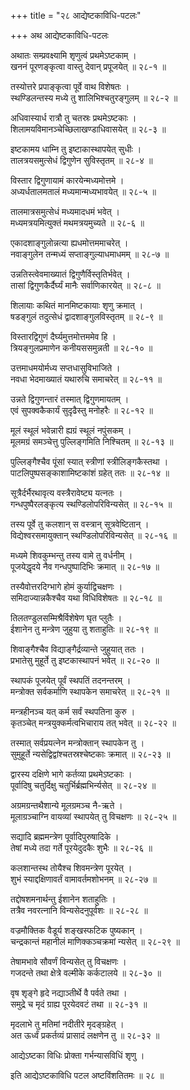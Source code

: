 +++
title = "२८ आद्येष्टकाविधि-पटलः"

+++
अथ आद्येष्टकाविधि-पटलः  
  
अथातः सम्प्रवक्ष्यामि शृणुत्वं प्रथमेऽष्टकाम् ।  
खननं पूरणङ्कृत्वा वास्तु देवान् प्रपूजयेत् ॥ २८-१ ॥  
  
तस्योत्तरे प्रपाङ्कृत्वा पूर्वे वाथ विशेषतः ।  
स्थण्डिलन्तस्य मध्ये तु शालिभिश्चतुरङ्गुलम् ॥ २८-२ ॥  
  
अधिवास्यार्ध रात्रौ तु चतस्रः प्रथमेऽष्टकाः ।  
शिलामयविमानञ्चेच्छिलाखण्डाधिवासयेत् ॥ २८-३ ॥  
  
इष्टकामय धाम्नि तु इष्टाकास्थापयेत् सुधीः ।  
तालत्रयसमुत्सेधं द्विगुणेन सुविस्तृतम् ॥ २८-४ ॥  
  
विस्तार द्विगुणायामं कारयेन्मध्यमोत्तमे ।  
अध्यर्धतालमतालं मध्यमान्मध्यभावयेत् ॥ २८-५ ॥  
  
तालमात्रसमुत्सेधं मध्यमादधमं भवेत् ।  
मध्यमत्रयमित्युक्तं मथमत्रयमुच्यते ॥ २८-६ ॥  
  
एकादशाङ्गुलोन्नत्या ह्यधमोत्तममाचरेत् ।  
नवाङ्गुलेन तन्मध्यं सप्ताङ्गुल्याधमाधमम् ॥ २८-७ ॥  
  
उन्नतिस्त्वेवमाख्यातं द्विगुणैर्विस्तृतिर्भवेत् ।  
तासां द्विगुणकैर्दैर्घ्यं मानैः सर्वाणिकारयेत् ॥ २८-८ ॥  
  
शिलायाः कथितं मानमिष्टकायाः शृणु क्रमात् ।  
षडङ्गुलं तदुत्सेधं द्वादशाङ्गुलविस्तृतम् ॥ २८-९ ॥  
  
विस्तारद्विगुणं दैर्घ्यमुत्तमोत्तममेव हि ।  
त्रियङ्गुलप्रमाणेन कनीयससमुन्नती ॥ २८-१० ॥  
  
उत्तमाधमयोर्मध्य सप्तधासुविभाजिते ।  
नवधा भेदमाख्यातं यथारुचि समाचरेत् ॥ २८-११ ॥  
  
उन्नते द्विगुणन्तारं तस्मात् द्विगुणमायतम् ।  
एवं सुपक्वकैकार्यं सुदृढैस्तु मनोहरैः ॥ २८-१२ ॥  
  
मूलं स्थूलं भवेन्नारी ह्यग्रं स्थूलं नपुंसकम् ।  
मूलमग्रं समञ्चेत्तु पुल्लिङ्गमिति निश्चितम् ॥ २८-१३ ॥  
  
पुल्लिङ्गैश्चैव पूंसां स्यात् स्त्रीणां स्त्रीलिङ्गकैस्तथा ।  
पाटलिपुष्पसङ्काशामिष्टकांशं ग्रहेत् ततः ॥ २८-१४ ॥  
  
सूत्रैर्दर्भैरथावृत्य वस्त्रैरावेष्ट्य यत्नतः ।  
गन्धपुष्पैरलङ्कृत्य स्थण्डिलोपरिविन्यसेत् ॥ २८-१५ ॥  
  
तस्य पूर्वे तु कलशान् स वस्त्रान् सूत्रवेष्टितान् ।  
विद्येश्वरसमायुक्तान् स्थण्डिलोपरिविन्यसेत् ॥ २८-१६ ॥  
  
मध्यमे शिवकुम्भन्तु तस्य वामे तु वर्धनीम् ।  
पूजयेद्धृदये नैव गन्धपुष्पादिभिः क्रमात् ॥ २८-१७ ॥  
  
तस्यैवोत्तरदिग्भागे होमं कुर्याद्विचक्षणः ।  
समिदाज्यान्नकैश्चैव यथा विधिविशेषतः ॥ २८-१८ ॥  
  
तिलतण्डुलसम्मिश्रैर्विशेषेण घृत प्लुतैः ।  
ईशानेन तु मन्त्रेण जुहुया तु शताहुतिः ॥ २८-१९ ॥  
  
शिवाङ्गैश्चैव विद्याङ्गैर्द्रव्यान्ते जुहुयात् ततः ।  
प्रभातेसु मुहूर्ते तु इष्टकास्थापनं भवेत् ॥ २८-२० ॥  
  
स्थापकं पूजयेत् पूर्वं स्थपतिं तदनन्तरम् ।  
मन्त्रोक्त सर्वकर्माणि स्थापकेन समाचरेत् ॥ २८-२१ ॥  
  
मन्त्रहीनञ्च यत् कर्म सर्वं स्थपतिना कुरु ।  
कृतञ्चेत् मन्त्रयुक्कर्मत्वभिचाराय तत् भवेत् ॥ २८-२२ ॥  
  
तस्मात् सर्वप्रयत्नेन मन्त्रोक्तान् स्थापकेन तु ।  
सुमुहूर्ते न्यसेद्विद्वांश्चतस्रश्चेष्टकाः क्रमात् ॥ २८-२३ ॥  
  
द्वारस्य दक्षिणे भागे कर्तव्या प्रथमेऽष्टकाः ।  
पूर्वादिषु चतुर्दिक्षु चतुर्भिर्ब्रह्मभिर्न्यसेत् ॥ २८-२४ ॥  
  
अग्रमग्रन्तथैशान्ये मूलग्रमञ्च नै-ऋते ।  
मूलाग्रञ्चाग्नि वायव्यां स्थापयेत् तु विचक्षणः ॥ २८-२५ ॥  
  
सद्यादि ब्रह्ममन्त्रेण पूर्वादिपुरुषादिके ।  
तेषां मध्ये तदा गर्ते पूरयेदुदकैः शुभैः ॥ २८-२६ ॥  
  
कलशान्तस्थ तोयैश्च शिवमन्त्रेण पूरयेत् ।  
शुभं स्याद्दक्षिणावर्तं वामावर्तमशोभनम् ॥ २८-२७ ॥  
  
तद्दोषशमनार्थन्तु ईशानेन शताहुतिः ।  
तत्रैव नवरत्नानि विन्यसेदनुपूर्वशः ॥ २८-२८ ॥  
  
वज्रमौक्तिक वैडूर्य शङ्खस्फटिक पुष्यकान् ।  
चन्द्रकान्तं महानीलं माणिक्कञ्चक्रमां न्यसेत् ॥ २८-२९ ॥  
  
तेषामभावे सौवर्णं विन्यसेत् तु विचक्षणः ।  
गजदन्ते तथा क्षेत्रे वल्मीके कर्कटालये ॥ २८-३० ॥  
  
वृष शृङ्गे हृदे नद्याञ्तीर्थे वै पर्वते तथा ।  
समुद्रे च मृदं ग्राह्य पूरयेदवटं तथा ॥ २८-३१ ॥  
  
मृदलाभे तु मतिमां नदीतीरे मृदङ्ग्रहेत् ।  
अत ऊर्ध्वं प्रकर्तव्यं प्रासादं लक्षणेन तु ॥ २८-३२ ॥  
  
आद्येऽष्टका विधिः प्रोक्ता गर्भन्यासविधिं शृणु ।  
  
इति आद्येऽष्टकाविधि पटल अष्टविंशतितमः ॥ २८ ॥
